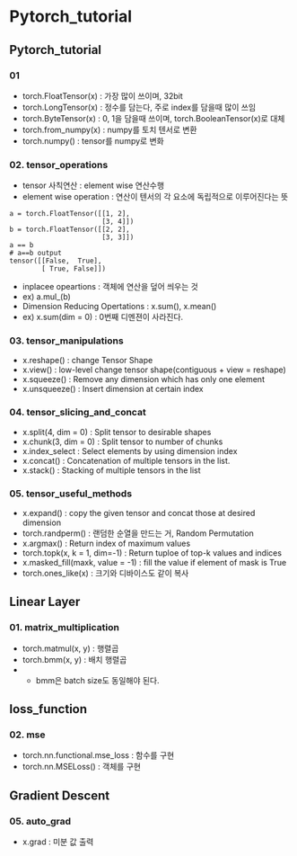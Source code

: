 # Pytorch_tutorial
## Pytorch_tutorial

### 01
- torch.FloatTensor(x) : 가장 많이 쓰이며, 32bit
- torch.LongTensor(x) : 정수를 담는다, 주로 index를 담을때 많이 쓰임
- torch.ByteTensor(x) : 0, 1을 담을때 쓰이며, torch.BooleanTensor(x)로 대체
- torch.from_numpy(x) : numpy를 토치 텐서로 변환
- torch.numpy() : tensor를 numpy로 변화

### 02. tensor_operations
- tensor 사칙연산 : element wise 연산수행
- element wise operation : 연산이 텐서의 각 요소에 독립적으로 이루어진다는 뜻
``` python3
a = torch.FloatTensor([[1, 2],
                       [3, 4]])
b = torch.FloatTensor([[2, 2],
                       [3, 3]])
a == b
# a==b output
tensor([[False,  True],
        [ True, False]])
```
- inplacee opeartions : 객체에 연산을 덮어 씌우는 것
- ex) a.mul_(b)
- Dimension Reducing Opertations : x.sum(), x.mean()
- ex) x.sum(dim = 0) : 0번째 디멘젼이 사라진다.

### 03. tensor_manipulations
- x.reshape() : change Tensor Shape
- x.view() : low-level change tensor shape(contiguous + view = reshape)
- x.squeeze() : Remove any dimension which has only one element
- x.unsqueeze() : Insert dimension at certain index

### 04. tensor_slicing_and_concat
- x.split(4, dim = 0) : Split tensor to desirable shapes
- x.chunk(3, dim = 0) : Split tensor to number of chunks
- x.index_select : Select elements by using dimension index
- x.concat() : Concatenation of multiple tensors in the list.
- x.stack() : Stacking of multiple tensors in the list

### 05. tensor_useful_methods
- x.expand() : copy the given tensor and concat those at desired dimension
- torch.randperm() : 랜덤한 순열을 만드는 거, Random Permutation
- x.argmax() : Return index of maximum values
- torch.topk(x, k = 1, dim=-1) : Return tuploe of top-k values and indices
- x.masked_fill(maxk, value = -1) : fill the value if element of mask is True
- torch.ones_like(x) : 크기와 디바이스도 같이 복사

## Linear Layer
### 01. matrix_multiplication
- torch.matmul(x, y) : 행렬곱
- torch.bmm(x, y) : 배치 행렬곱
- * bmm은 batch size도 동일해야 된다.

## loss_function
### 02. mse
- torch.nn.functional.mse_loss : 함수를 구현
- torch.nn.MSELoss() : 객체를 구현

## Gradient Descent
### 05. auto_grad
- x.grad : 미분 값 출력